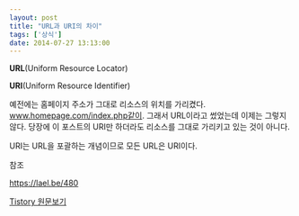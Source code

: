 ```yaml
---
layout: post
title: "URL과 URI의 차이"
tags: ['상식']
date: 2014-07-27 13:13:00
---
```

**URL**(Uniform Resource Locator)

**URI**(Uniform Resource Identifier)

예전에는 홈페이지 주소가 그대로 리소스의 위치를 가리켰다. www.homepage.com/index.php같이. 그래서 URL이라고 썼었는데 이제는 그렇지 않다. 당장에 이 포스트의 URI만 하더라도 리소스를 그대로 가리키고 있는 것이 아니다.

  


URI는 URL을 포괄하는 개념이므로 모든 URL은 URI이다.

  


참조

https://lael.be/480


[Tistory 원문보기](http://khanrc.tistory.com/5)
